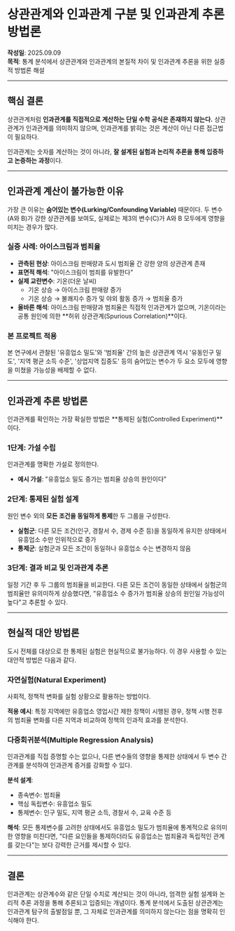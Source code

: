 # 상관관계와 인과관계 구분 및 인과관계 추론 방법론

**작성일**: 2025.09.09  
**목적**: 통계 분석에서 상관관계와 인과관계의 본질적 차이 및 인과관계 추론을 위한 실증적 방법론 해설  

---

## 핵심 결론

상관관계처럼 **인과관계를 직접적으로 계산하는 단일 수학 공식은 존재하지 않는다.** 상관관계가 인과관계를 의미하지 않으며, 인과관계를 밝히는 것은 계산이 아닌 다른 접근법이 필요하다.

인과관계는 숫자를 계산하는 것이 아니라, **잘 설계된 실험과 논리적 추론을 통해 입증하고 논증하는 과정**이다.

---

## 인과관계 계산이 불가능한 이유

가장 큰 이유는 **숨어있는 변수(Lurking/Confounding Variable)** 때문이다. 두 변수(A와 B)가 강한 상관관계를 보여도, 실제로는 제3의 변수(C)가 A와 B 모두에게 영향을 미치는 경우가 많다.

### 실증 사례: 아이스크림과 범죄율

* **관측된 현상**: 아이스크림 판매량과 도시 범죄율 간 강한 양의 상관관계 존재
* **표면적 해석**: "아이스크림이 범죄를 유발한다"
* **실제 교란변수**: 기온(더운 날씨)
  - 기온 상승 → 아이스크림 판매량 증가
  - 기온 상승 → 불쾌지수 증가 및 야외 활동 증가 → 범죄율 증가
* **올바른 해석**: 아이스크림 판매량과 범죄율은 직접적 인과관계가 없으며, 기온이라는 공통 원인에 의한 **허위 상관관계(Spurious Correlation)**이다.

### 본 프로젝트 적용

본 연구에서 관찰된 '유흥업소 밀도'와 '범죄율' 간의 높은 상관관계 역시 '유동인구 밀도', '지역 평균 소득 수준', '상업지역 집중도' 등의 숨어있는 변수가 두 요소 모두에 영향을 미쳤을 가능성을 배제할 수 없다.

---

## 인과관계 추론 방법론

인과관계를 확인하는 가장 확실한 방법은 **통제된 실험(Controlled Experiment)**이다.

### 1단계: 가설 수립

인과관계를 명확한 가설로 정의한다.
* **예시 가설**: "유흥업소 밀도 증가는 범죄율 상승의 원인이다"

### 2단계: 통제된 실험 설계

원인 변수 외의 **모든 조건을 동일하게 통제**한 두 그룹을 구성한다.
* **실험군**: 다른 모든 조건(인구, 경찰서 수, 경제 수준 등)을 동일하게 유지한 상태에서 유흥업소 수만 인위적으로 증가
* **통제군**: 실험군과 모든 조건이 동일하나 유흥업소 수는 변경하지 않음

### 3단계: 결과 비교 및 인과관계 추론

일정 기간 후 두 그룹의 범죄율을 비교한다. 다른 모든 조건이 동일한 상태에서 실험군의 범죄율만 유의미하게 상승했다면, "유흥업소 수 증가가 범죄율 상승의 원인일 가능성이 높다"고 추론할 수 있다.

---

## 현실적 대안 방법론

도시 전체를 대상으로 한 통제된 실험은 현실적으로 불가능하다. 이 경우 사용할 수 있는 대안적 방법은 다음과 같다.

### 자연실험(Natural Experiment)

사회적, 정책적 변화를 실험 상황으로 활용하는 방법이다. 

**적용 예시**: 특정 지역에만 유흥업소 영업시간 제한 정책이 시행된 경우, 정책 시행 전후의 범죄율 변화를 다른 지역과 비교하여 정책의 인과적 효과를 분석한다.

### 다중회귀분석(Multiple Regression Analysis)

인과관계를 직접 증명할 수는 없으나, 다른 변수들의 영향을 통제한 상태에서 두 변수 간 관계를 분석하여 인과관계 증거를 강화할 수 있다.

**분석 설계**:
- 종속변수: 범죄율
- 핵심 독립변수: 유흥업소 밀도
- 통제변수: 인구 밀도, 지역 평균 소득, 경찰서 수, 교육 수준 등

**해석**: 모든 통제변수를 고려한 상태에서도 유흥업소 밀도가 범죄율에 통계적으로 유의미한 영향을 미친다면, "다른 요인들을 통제하더라도 유흥업소는 범죄율과 독립적인 관계를 갖는다"는 보다 강력한 근거를 제시할 수 있다.

---

## 결론

인과관계는 상관계수와 같은 단일 수치로 계산되는 것이 아니라, 엄격한 실험 설계와 논리적 추론 과정을 통해 추론되고 입증되는 개념이다. 통계 분석에서 도출된 상관관계는 인과관계 탐구의 출발점일 뿐, 그 자체로 인과관계를 의미하지 않는다는 점을 명확히 인식해야 한다.